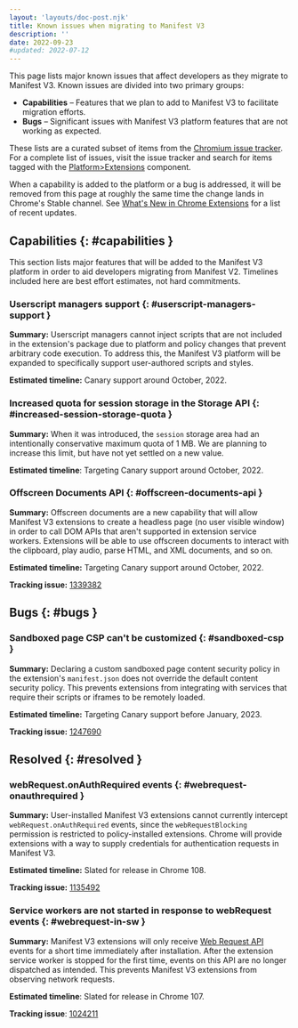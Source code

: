 ```yaml
---
layout: 'layouts/doc-post.njk'
title: Known issues when migrating to Manifest V3
description: ''
date: 2022-09-23
#updated: 2022-07-12
---
```


This page lists major known issues that affect developers as they migrate to Manifest V3. Known issues are divided into two primary groups:

* **Capabilities** – Features that we plan to add to Manifest V3 to facilitate migration efforts.
* **Bugs** – Significant issues with Manifest V3 platform features that are not working as expected.

These lists are a curated subset of items from the [Chromium issue tracker][crbug]. For a complete list of issues, visit the issue tracker and search for items tagged with the [Platform>Extensions][crbug-crx] component.

When a capability is added to the platform or a bug is addressed, it will be removed from this page at roughly the same time the change lands in Chrome's Stable channel. See [What's New in Chrome Extensions][crx-whats-new] for a list of recent updates.

## Capabilities {: #capabilities }

This section lists major features that will be added to the Manifest V3 platform in order to aid developers migrating from Manifest V2. Timelines included here are best effort estimates, not hard commitments.

### Userscript managers support {: #userscript-managers-support }

**Summary:** Userscript managers cannot inject scripts that are not included in the extension's package due to platform and policy changes that prevent arbitrary code execution. To address this, the Manifest V3 platform will be expanded to specifically support user-authored scripts and styles.

**Estimated timeline:** Canary support around October, 2022.

### Increased quota for session storage in the Storage API {: #increased-session-storage-quota }

**Summary:** When it was introduced, the `session` storage area had an intentionally conservative maximum quota of 1 MB. We are planning to increase this limit, but have not yet settled on a new value.

**Estimated timeline**: Targeting Canary support around October, 2022.

### Offscreen Documents API {: #offscreen-documents-api }

**Summary:** Offscreen documents are a new capability that will allow Manifest V3 extensions to create a headless page (no user visible window) in order to call DOM APIs that aren't supported in extension service workers. Extensions will be able to use offscreen documents to interact with the clipboard, play audio, parse HTML, and XML documents, and so on.

**Estimated timeline:** Targeting Canary support around October, 2022.

**Tracking issue:** [1339382][]

## Bugs {: #bugs }

### Sandboxed page CSP can't be customized {: #sandboxed-csp }

**Summary:** Declaring a custom sandboxed page content security policy in the extension's `manifest.json` does not override the default content security policy. This prevents extensions from integrating with services that require their scripts or iframes to be remotely loaded.

**Estimated timeline:** Targeting Canary support before January, 2023.

**Tracking issue:** [1247690][]

## Resolved {: #resolved }

### webRequest.onAuthRequired events {: #webrequest-onauthrequired }

**Summary:** User-installed Manifest V3 extensions cannot currently intercept `webRequest.onAuthRequired` events, since the `webRequestBlocking` permission is restricted to policy-installed extensions. Chrome will provide extensions with a way to supply credentials for authentication requests in Manifest V3.

**Estimated timeline:** Slated for release in Chrome 108.

**Tracking issue:** [1135492][]

### Service workers are not started in response to webRequest events {: #webrequest-in-sw }

**Summary:** Manifest V3 extensions will only receive [Web Request API](/docs/extensions/reference/webRequest) events for a short time immediately after installation. After the extension service worker is stopped for the first time, events on this API are no longer dispatched as intended. This prevents Manifest V3 extensions from observing network requests.

**Estimated timeline**: Slated for release in Chrome 107.

**Tracking issue**: [1024211][]

[1024211]: https://bugs.chromium.org/p/chromium/issues/detail?id=1024211
[1135492]: https://bugs.chromium.org/p/chromium/issues/detail?id=1135492
[1247690]: https://bugs.chromium.org/p/chromium/issues/detail?id=1247690
[1339382]: https://bugs.chromium.org/p/chromium/issues/detail?id=1339382
[crbug-crx]: https://bugs.chromium.org/p/chromium/issues/list?q=component%3APlatform%3EExtensions
[crbug]: https://bugs.chromium.org/p/chromium/issues/list
[crx-whats-new]: /docs/extensions/whatsnew/
